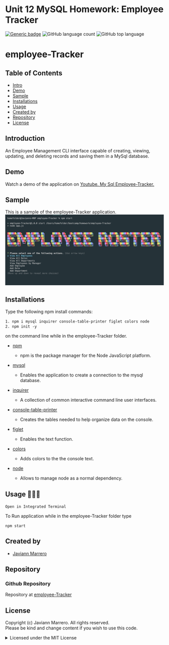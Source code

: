 # Unit 12 MySQL Homework: Employee Tracker
[![Generic badge](https://img.shields.io/badge/license-MIT-<COLOR>.svg)](#license)
![GitHub language count](https://img.shields.io/github/languages/count/javiistacks/employee-Tracker)
![GitHub top language](https://img.shields.io/github/languages/top/javiistacks/employee-Tracker)

# employee-Tracker

## Table of Contents
* [Intro](#intro)
* [Demo](#demo)
* [Sample](#sample)
* [Installations](#installations)
* [Usage](#usage)
* [Created by](#created-by)
* [Repository](#repository)
* [License](#license)


## Introduction
An Employee Management CLI interface capable of creating, viewing, updating, and deleting records and saving them in a MySql database.

## Demo

Watch a demo of the application on [Youtube. My Sql Employee-Tracker.](https://youtu.be/y42UnHpQbIc)


## Sample 
 This is a sample of the employee-Tracker application. 
 <img src="./Assets/sample.png">
 

## Installations
Type the following npm install commands: 
```
1. npm i mysql inquirer console-table-printer figlet colors node
2. npm init -y
```
on the command line while in the employee-Tracker folder. 

* [npm](https://docs.npmjs.com/cli/v7/commands/npm-install)
  * npm is the package manager for the Node JavaScript platform. 

* [mysql](https://www.npmjs.com/package/mysql)
  * Enables the application to create a connection to the mysql database.

* [inquirer](https://www.npmjs.com/package/inquirer)
  * A collection of common interactive command line user interfaces.
  
* [console-table-printer](https://www.npmjs.com/package/console-table-printer)
  * Creates the tables needed to help organize data on the console.
  
* [figlet](https://www.npmjs.com/package/figlet)
  * Enables the text function. 

* [colors](https://www.npmjs.com/package/colors)
  * Adds colors to the the console text.  

* [node](https://www.npmjs.com/package/node)
  * Allows to manage node as a normal dependency.
 
 
 ## Usage 👨🏽‍💻

`Open in Integrated Terminal`

To Run application while in the employee-Tracker folder type 
```
npm start 
```

## Created by
* [Javiann Marrero](https://github.com/javiistacks)


## Repository
### Github Repository
Repository at [employee-Tracker](https://github.com/javiistacks/employee-Tracker)


## License

Copyright (c) Javiann Marrero. All rights reserved.<br>
Please be kind and change content if you wish to use this code.

<details><summary>Licensed under the MIT License</summary>

Copyright (c) 2021 - present | Javiann Marrero

<blockquote>
Permission is hereby granted, free of charge, to any person obtaining a copy
of this software and associated documentation files (the "Software"), to deal
in the Software without restriction, including without limitation the rights
to use, copy, modify, merge, publish, distribute, sublicense, and/or sell
copies of the Software, and to permit persons to whom the Software is
furnished to do so, subject to the following conditions:

The above copyright notice and this permission notice shall be included in all
copies or substantial portions of the Software.

THE SOFTWARE IS PROVIDED "AS IS", WITHOUT WARRANTY OF ANY KIND, EXPRESS OR
IMPLIED, INCLUDING BUT NOT LIMITED TO THE WARRANTIES OF MERCHANTABILITY,
FITNESS FOR A PARTICULAR PURPOSE AND NONINFRINGEMENT. IN NO EVENT SHALL THE
AUTHORS OR COPYRIGHT HOLDERS BE LIABLE FOR ANY CLAIM, DAMAGES OR OTHER
LIABILITY, WHETHER IN AN ACTION OF CONTRACT, TORT OR OTHERWISE, ARISING FROM,
OUT OF OR IN CONNECTION WITH THE SOFTWARE OR THE USE OR OTHER DEALINGS IN THE
SOFTWARE.
</blockquote>
</details>
